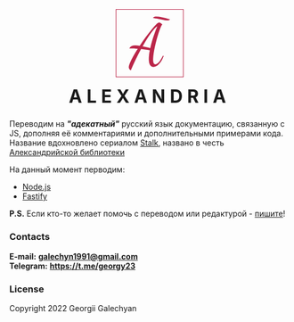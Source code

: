 <p style='width: 100px; margin: 0 auto; padding: 10px; border: 1px solid #bb2649; background-color: transparent;'>
  <a href="">
  <svg 
        style={{}}
        role="img"
        viewBox="0 0 32 32"
        aria-labelledby="alexandria"
      >
        <title>Alexandria</title>
        <path d="M 5.4935331,19.029725 H 4.3054955 Q 4.678879,18.045348 5.6123369,17.654997 6.4857148,17.289755 7.6710366,17.26634 a 8.2999673,8.2999673 0 0 1 0.1646305,-0.0013 q 0.5770441,0 1.1880356,0.06789 a 27.446389,27.446389 0 0 1 1.1754773,0.157159 30.016287,30.016287 0 0 1 0.08045,0.01256 q 1.73114,-2.613782 3.547144,-5.074721 1.816002,-2.4609305 3.394393,-4.3787626 1.464001,-1.7786628 2.475194,-2.7545511 A 13.905808,13.905808 0 0 1 19.851824,5.1467496 6.5725647,6.5725647 0 0 1 20.294448,4.7533411 Q 20.7493,4.3877578 21.118268,4.2621659 a 1.1282967,1.1282967 0 0 1 0.362867,-0.065855 1.1574882,1.1574882 0 0 1 0.33027,0.051253 q 0.236589,0.070602 0.501349,0.2372686 A 4.4612493,4.4612493 0 0 1 22.72348,4.77947 q 0.202643,0.1625917 0.41445,0.364219 a 8.1652154,8.1652154 0 0 1 0.142227,0.1388003 1.1130212,1.1130212 0 0 0 -0.169378,0.1768489 q -0.29328,0.3692886 -0.696195,1.2657481 -0.526123,1.1710681 -1.120145,2.9361509 -0.594018,1.7650868 -1.171068,3.8696048 -0.577048,2.104528 -1.06923,4.293911 -0.492191,2.189381 -0.780717,4.158135 -0.232172,1.584161 -0.27766,2.860791 a 16.954997,16.954997 0 0 0 -0.01085,0.601492 9.316256,9.316256 0 0 0 0.02749,0.740994 q 0.05737,0.716891 0.234892,1.194144 a 2.5403641,2.5403641 0 0 0 0.02616,0.06754 1.4354891,1.4354891 0 0 0 0.193141,0.344532 0.92904576,0.92904576 0 0 0 0.774261,0.368289 1.5987593,1.5987593 0 0 0 0.650035,-0.151064 q 0.510174,-0.22708 1.087223,-0.794959 a 7.5158638,7.5158638 0 0 0 0.265443,-0.275963 9.7704237,9.7704237 0 0 0 0.719952,-0.896459 Q 22.66309,25.06973 23.433619,23.62304 a 35.889948,35.889948 0 0 0 0.253904,-0.486068 l 0.339437,0.339445 a 16.369801,16.369801 0 0 1 -1.038005,2.25895 q -0.673787,1.202294 -1.505077,2.128285 a 10.233758,10.233758 0 0 1 -0.05365,0.05939 q -1.578388,1.73115 -3.275589,1.73115 A 2.4283496,2.4283496 0 0 1 17.270398,29.501181 Q 16.656002,29.2629 16.270056,28.653607 A 2.8675835,2.8675835 0 0 1 16.134964,28.415321 5.0946458,5.0946458 0 0 1 15.740193,27.32063 q -0.131025,-0.536317 -0.188728,-1.170049 a 11.605772,11.605772 0 0 1 -0.04449,-1.044794 q 0,-1.086203 0.152752,-2.376077 a 35.154364,35.154364 0 0 1 0.295989,-1.992168 40.08643,40.08643 0 0 1 0.128309,-0.689404 Q 14.590487,19.810458 13.351539,19.6577 12.112584,19.504956 11.06032,19.369178 9.4649596,22.3223 7.9544494,25.44514 A 143.96441,143.96441 0 0 0 5.1944677,31.494634 132.49373,132.49373 0 0 0 5.1540734,31.589 Q 4.4358401,31.164345 4.2199567,30.69286 A 1.1082695,1.1082695 0 0 1 4.2036637,30.655536 3.5529125,3.5529125 0 0 1 4.0919881,30.349014 Q 4.0458243,30.200343 4.0230824,30.069315 A 1.427003,1.427003 0 0 1 4,29.823895 3.6048453,3.6048453 0 0 1 4.0661906,29.172515 Q 4.2148652,28.370761 4.6958509,27.24416 5.3917012,25.614851 6.5627672,23.527297 7.7338335,21.439746 9.1594775,19.199446 8.2959445,19.12952 7.6089205,19.091503 a 35.348872,35.348872 0 0 0 -0.5879102,-0.02784 53.811371,53.811371 0 0 0 -0.6286418,-0.02072 q -0.4955813,-0.01324 -0.8988354,-0.01324 z m 10.8281159,-0.16972 q 0.509159,-2.240301 1.188035,-4.531512 0.678882,-2.291216 1.442618,-4.3617955 a 86.35709,86.35709 0 0 1 0.652067,-1.7141722 q 0.30651,-0.7796934 0.59809,-1.4687547 A 49.239408,49.239408 0 0 1 20.394922,6.334696 5.9829607,5.9829607 0 0 0 19.705862,6.8357038 Q 18.91293,7.4942193 17.96793,8.6259108 16.786685,10.040689 15.4924,11.981952 a 57.881536,57.881536 0 0 0 -0.426676,0.64934 q -1.527478,2.359104 -3.122843,5.176451 1.154091,0.237605 2.291217,0.526137 1.137122,0.288519 2.087551,0.526125 z M 25.818144,2.9501438 a 7.7422727,7.7422727 0 0 0 0.584857,0.024099 q 0.477253,0 0.838073,-0.2331945 A 1.641868,1.641868 0 0 0 27.692869,2.2953652 Q 26.504834,1.9219823 25.062213,1.5655706 23.619602,1.2091588 22.193954,0.95457956 A 17.49403,17.49403 0 0 0 21.143387,0.79877685 14.10608,14.10608 0 0 0 19.512379,0.7 q -1.221983,0 -1.561426,0.8825425 a 11.478821,11.478821 0 0 1 0.392057,0.041074 q 0.330953,0.040394 0.70977,0.1035291 a 24.462038,24.462038 0 0 1 0.782068,0.1439215 q 1.103174,0.2206359 2.342134,0.4752157 A 71.568758,71.568758 0 0 0 22.9397,2.498691 60.96092,60.96092 0 0 0 24.536085,2.7875546 17.652883,17.652883 0 0 0 25.215297,2.888028 q 0.320432,0.04074 0.602847,0.062116 z"
        fill="#bb2649"/>
    </svg>

  </a>
</p>

<h1 style="margin-top: 15px; text-align: center; font-size: 32px; letter-spacing: 0.5rem;">
    ALEXANDRIA
</h1>

Переводим на **_"адекатный"_** русский язык документацию, связанную с JS, дополняя её комментариями и дополнительными примерами кода.  
Название вдохновлено сериалом [Stalk](https://www.france.tv/slash/stalk/), названо в честь [Александрийской библиотеки](https://ru.wikipedia.org/wiki/%D0%90%D0%BB%D0%B5%D0%BA%D1%81%D0%B0%D0%BD%D0%B4%D1%80%D0%B8%D0%B9%D1%81%D0%BA%D0%B0%D1%8F_%D0%B1%D0%B8%D0%B1%D0%BB%D0%B8%D0%BE%D1%82%D0%B5%D0%BA%D0%B0)

На данный момент перводим:

- [Node.js](https://nodejs.org/en/)
- [Fastify](https://www.fastify.io/)

**P.S.** Если кто-то желает помочь с переводом или редактурой - [пишите](#контактные-данные)!

### **Contacts**

**E-mail:** **galechyn1991@gmail.com**  
**Telegram:** **https://t.me/georgy23**

### **License**

Copyright 2022 Georgii Galechyan
